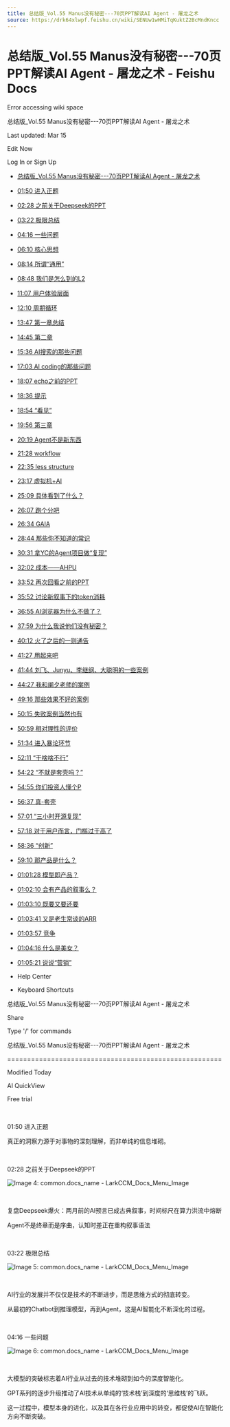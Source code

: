 ```yaml
---
title: 总结版_Vol.55 Manus没有秘密---70页PPT解读AI Agent - 屠龙之术
source: https://drk64xlwpf.feishu.cn/wiki/SENUw1wHMiTqKuktZ2BcMndKncc
---
```


总结版\_Vol.55 Manus没有秘密---70页PPT解读AI Agent - 屠龙之术 - Feishu Docs
===============
                                                      

Error accessing wiki space

总结版\_Vol.55 Manus没有秘密---70页PPT解读AI Agent - 屠龙之术

Last updated: Mar 15

Edit Now

Log In or Sign Up

*   [总结版\_Vol.55 Manus没有秘密---70页PPT解读AI Agent - 屠龙之术](https://drk64xlwpf.feishu.cn/wiki/SENUw1wHMiTqKuktZ2BcMndKncc#HyhWdNdBSonkWSxWbUVcBrh6nRg)
*   [01:50 进入正题](https://drk64xlwpf.feishu.cn/wiki/SENUw1wHMiTqKuktZ2BcMndKncc#TerTdJ1FRo9ArFxmPDXc7Zpen3g)
*   [02:28 之前关于Deepseek的PPT](https://drk64xlwpf.feishu.cn/wiki/SENUw1wHMiTqKuktZ2BcMndKncc#ESNBdPHdIoaXiVxXWEhc8o2Gnie)
*   [03:22 极限总结](https://drk64xlwpf.feishu.cn/wiki/SENUw1wHMiTqKuktZ2BcMndKncc#KRJQdK95JoOshaxAB4ScDj5zn4f)
*   [04:16 一些问题](https://drk64xlwpf.feishu.cn/wiki/SENUw1wHMiTqKuktZ2BcMndKncc#J7ZCdJH07oRK2JxpQg8cJ4O3nxg)
*   [06:10 核心思想](https://drk64xlwpf.feishu.cn/wiki/SENUw1wHMiTqKuktZ2BcMndKncc#Nb1idKwHYoQD7QxEwJLcxwvNnwc)
*   [08:14 所谓“通用”](https://drk64xlwpf.feishu.cn/wiki/SENUw1wHMiTqKuktZ2BcMndKncc#LAKwdWnerobuvpxEVLIcgPZBnHh)
*   [08:48 我们是怎么到的L2](https://drk64xlwpf.feishu.cn/wiki/SENUw1wHMiTqKuktZ2BcMndKncc#OU3RdZftao16GAxDB4HczQTunxd)
*   [11:07 用户体验层面](https://drk64xlwpf.feishu.cn/wiki/SENUw1wHMiTqKuktZ2BcMndKncc#LaD4dOsfvoukp1xAR8OcaBiYnnv)
*   [12:10 周期循环](https://drk64xlwpf.feishu.cn/wiki/SENUw1wHMiTqKuktZ2BcMndKncc#Tki0dN20vo6gn4x0a3Vcu5G6nfe)
*   [13:47 第一章总结](https://drk64xlwpf.feishu.cn/wiki/SENUw1wHMiTqKuktZ2BcMndKncc#ZWx0dWu1uoAMmUxAoGUciHn4nqb)
*   [14:45 第二章](https://drk64xlwpf.feishu.cn/wiki/SENUw1wHMiTqKuktZ2BcMndKncc#CJ9VdQJdroEeDZxYsoVcqwhCnag)
*   [15:36 AI搜索的那些问题](https://drk64xlwpf.feishu.cn/wiki/SENUw1wHMiTqKuktZ2BcMndKncc#A6Rcdu0pVovDAdxgl21cEHAqnjf)
*   [17:03 AI coding的那些问题](https://drk64xlwpf.feishu.cn/wiki/SENUw1wHMiTqKuktZ2BcMndKncc#Nafqdbtp0o50kFxKdADcmxN8nWe)
*   [18:07 echo之前的PPT](https://drk64xlwpf.feishu.cn/wiki/SENUw1wHMiTqKuktZ2BcMndKncc#A7HNdnbfcoRYxFx5kO2cyFDvnve)
*   [18:36 提示](https://drk64xlwpf.feishu.cn/wiki/SENUw1wHMiTqKuktZ2BcMndKncc#IriBdTLktoq6tKxOwRic6keKnmg)
*   [18:54 “看见”](https://drk64xlwpf.feishu.cn/wiki/SENUw1wHMiTqKuktZ2BcMndKncc#MhugdbUgloOlJ3xkYBQcQerSnEg)
*   [19:56 第三章](https://drk64xlwpf.feishu.cn/wiki/SENUw1wHMiTqKuktZ2BcMndKncc#PkcFdLpWWoioHSxZtOJcWLDUnWh)
*   [20:19 Agent不是新东西](https://drk64xlwpf.feishu.cn/wiki/SENUw1wHMiTqKuktZ2BcMndKncc#BYjCdpAq2ohVkZx9g0FczJj7nNc)
*   [21:28 workflow](https://drk64xlwpf.feishu.cn/wiki/SENUw1wHMiTqKuktZ2BcMndKncc#YZrpd7V0bomjlkxDk0Dc1Gr3nRg)
*   [22:35 less structure](https://drk64xlwpf.feishu.cn/wiki/SENUw1wHMiTqKuktZ2BcMndKncc#SytndBofSoonXPxc1IJcjitonkh)
*   [23:17 虚拟机+AI](https://drk64xlwpf.feishu.cn/wiki/SENUw1wHMiTqKuktZ2BcMndKncc#WzrVdQq1foEC68x3ty5c7qb8njh)
*   [25:09 具体看到了什么？](https://drk64xlwpf.feishu.cn/wiki/SENUw1wHMiTqKuktZ2BcMndKncc#X3VidQAzHoiLn6x0vyScmqHznwg)
*   [26:07 跑个分吧](https://drk64xlwpf.feishu.cn/wiki/SENUw1wHMiTqKuktZ2BcMndKncc#OgatdX7ZWoEaulxnhdfc5YM5ngf)
*   [26:34 GAIA](https://drk64xlwpf.feishu.cn/wiki/SENUw1wHMiTqKuktZ2BcMndKncc#H5eVd3taAoATHixmUWTcwhBSnCf)
*   [28:44 那些你不知道的常识](https://drk64xlwpf.feishu.cn/wiki/SENUw1wHMiTqKuktZ2BcMndKncc#DO6DdkAlRonYxBxg7HFco7bqn7e)
*   [30:31 拿YC的Agent项目做“复现”](https://drk64xlwpf.feishu.cn/wiki/SENUw1wHMiTqKuktZ2BcMndKncc#LiQ0dP4caoluy9xVv6Xcag47nle)
*   [32:02 成本——AHPU](https://drk64xlwpf.feishu.cn/wiki/SENUw1wHMiTqKuktZ2BcMndKncc#Zcvkdt4cToNnk7xVM85cXmEgnqb)
*   [33:52 再次回看之前的PPT](https://drk64xlwpf.feishu.cn/wiki/SENUw1wHMiTqKuktZ2BcMndKncc#ZhnDda0EvomPxIxkN2hczF71n8b)
*   [35:52 讨论新叙事下的token消耗](https://drk64xlwpf.feishu.cn/wiki/SENUw1wHMiTqKuktZ2BcMndKncc#QXrrdHBXJoIsYsx02vtceOFnnag)
*   [36:55 AI浏览器为什么不做了？](https://drk64xlwpf.feishu.cn/wiki/SENUw1wHMiTqKuktZ2BcMndKncc#KjoSdiNgZoADtGxHjxZclsOCnAh)
*   [37:59 为什么我说他们没有秘密？](https://drk64xlwpf.feishu.cn/wiki/SENUw1wHMiTqKuktZ2BcMndKncc#NNnddgccfowEL1xIEKscrhVfnVg)
*   [40:12 火了之后的一则通告](https://drk64xlwpf.feishu.cn/wiki/SENUw1wHMiTqKuktZ2BcMndKncc#B3Aqdj1cNoYrjzxl6pocG1dOnuh)
*   [41:27 用起来吧](https://drk64xlwpf.feishu.cn/wiki/SENUw1wHMiTqKuktZ2BcMndKncc#NfLkdkGVQowsv0xetdFcclYdnDf)
*   [41:44 刘飞、Junyu、李继纲、大聪明的一些案例](https://drk64xlwpf.feishu.cn/wiki/SENUw1wHMiTqKuktZ2BcMndKncc#WsJ6dqWakoi6bJxsTxrcqE2Mnce)
*   [44:27 我和阑夕老师的案例](https://drk64xlwpf.feishu.cn/wiki/SENUw1wHMiTqKuktZ2BcMndKncc#S6JxdZrlMoE5xYxb9zJcginhnGf)
*   [49:16 那些效果不好的案例](https://drk64xlwpf.feishu.cn/wiki/SENUw1wHMiTqKuktZ2BcMndKncc#VukNd2bLxoEnNIxdYByc1ymSn9f)
*   [50:15 失败案例当然也有](https://drk64xlwpf.feishu.cn/wiki/SENUw1wHMiTqKuktZ2BcMndKncc#RQCXdSiRMo8TF8xzYdec0ETxncb)
*   [50:59 相对理性的评价](https://drk64xlwpf.feishu.cn/wiki/SENUw1wHMiTqKuktZ2BcMndKncc#Gklyd4y4JoXpAMxEcT8c0Ulpnzd)
*   [51:34 进入暴论环节](https://drk64xlwpf.feishu.cn/wiki/SENUw1wHMiTqKuktZ2BcMndKncc#CSYqdxPtsoXOqGxnDDmcSRnZnch)
*   [52:11 “干啥啥不行”](https://drk64xlwpf.feishu.cn/wiki/SENUw1wHMiTqKuktZ2BcMndKncc#J22ZdOCaboiUn7x11pyckdRgnhd)
*   [54:22 “不就是套壳吗？”](https://drk64xlwpf.feishu.cn/wiki/SENUw1wHMiTqKuktZ2BcMndKncc#RubhdSruSodQLCxSwPccYLzunEe)
*   [54:55 你们投资人懂个P](https://drk64xlwpf.feishu.cn/wiki/SENUw1wHMiTqKuktZ2BcMndKncc#Rkaud2gbboY5j8x6mt8cX1g9nje)
*   [56:37 真-套壳](https://drk64xlwpf.feishu.cn/wiki/SENUw1wHMiTqKuktZ2BcMndKncc#U0rZdmHdYoFqtVxxk8tcLYqsnob)
*   [57:01 “三小时开源复现”](https://drk64xlwpf.feishu.cn/wiki/SENUw1wHMiTqKuktZ2BcMndKncc#VEVFdNB5borEELxLKM3cFNvcn2e)
*   [57:18 对于用户而言，门槛过于高了](https://drk64xlwpf.feishu.cn/wiki/SENUw1wHMiTqKuktZ2BcMndKncc#CeI0d7P3UouAGexTfuJcPrH9nQf)
*   [58:36 “创新”](https://drk64xlwpf.feishu.cn/wiki/SENUw1wHMiTqKuktZ2BcMndKncc#AELXd9GPqoQmtexGWr3coN9Knyh)
*   [59:10 那产品是什么？](https://drk64xlwpf.feishu.cn/wiki/SENUw1wHMiTqKuktZ2BcMndKncc#PZAZdlx3coR8E8x86Z3c8WqfnVf)
*   [01:01:28 模型即产品？](https://drk64xlwpf.feishu.cn/wiki/SENUw1wHMiTqKuktZ2BcMndKncc#EW0od1x44omOdwx45ydcnHjmnTc)
*   [01:02:10 会有产品的叙事么？](https://drk64xlwpf.feishu.cn/wiki/SENUw1wHMiTqKuktZ2BcMndKncc#QpWodl4zioV60uxmzDacRnCNnyf)
*   [01:03:10 既要又要还要](https://drk64xlwpf.feishu.cn/wiki/SENUw1wHMiTqKuktZ2BcMndKncc#XdM3dWzjHo6FbQxvjVlcTgsqnIa)
*   [01:03:41 又是老生常谈的ARR](https://drk64xlwpf.feishu.cn/wiki/SENUw1wHMiTqKuktZ2BcMndKncc#EPZKdTBM8oQAxWxPontcrzPKn6g)
*   [01:03:57 竞争](https://drk64xlwpf.feishu.cn/wiki/SENUw1wHMiTqKuktZ2BcMndKncc#EDcddvYj2oAYWRx9IAgcWAl1nph)
*   [01:04:16 什么是美女？](https://drk64xlwpf.feishu.cn/wiki/SENUw1wHMiTqKuktZ2BcMndKncc#L2uydBYzRoLb2exX4NpcD8XRnod)
*   [01:05:21 说说“营销”](https://drk64xlwpf.feishu.cn/wiki/SENUw1wHMiTqKuktZ2BcMndKncc#MCJhdeSIOoiM7axoQLOcXj9hnCf)

*   Help Center
    

*   Keyboard Shortcuts
    

        

总结版\_Vol.55 Manus没有秘密---70页PPT解读AI Agent - 屠龙之术

Share

Type '/' for commands

总结版\_Vol.55 Manus没有秘密---70页PPT解读AI Agent - 屠龙之术​




======================================================

Modified Today

AI QuickView

Free trial

​

01:50 进入正题​

真正的洞察力源于对事物的深刻理解，而非单纯的信息堆砌。​

​

02:28 之前关于Deepseek的PPT​

![Image 4: common.docs_name - LarkCCM_Docs_Menu_Image](https://internal-api-drive-stream.feishu.cn/space/api/box/stream/download/v2/cover/Fe3ybuRqDoLKFvxNjgic8QIwn8d/?fallback_source=1&height=1280&mount_node_token=ZlJSdDplfohaiIxdlGpcj1DwnKg&mount_point=docx_image&policy=equal&width=1280)

​

复盘Deepseek爆火：两月前的AI预言已成古典叙事，时间标尺在算力洪流中熔断​

Agent不是终章而是序曲，认知时差正在重构叙事语法​

​

03:22 极限总结​

![Image 5: common.docs_name - LarkCCM_Docs_Menu_Image](https://internal-api-drive-stream.feishu.cn/space/api/box/stream/download/v2/cover/NxkybASCDoLKh3xoOtAcZI4ynyd/?fallback_source=1&height=1280&mount_node_token=RBIodHeQHokUhBxOBKhcmKKunxe&mount_point=docx_image&policy=equal&width=1280)

​

AI行业的发展并不仅仅是技术的不断进步，而是思维方式的彻底转变。​

从最初的Chatbot到推理模型，再到Agent，这是AI智能化不断深化的过程。​

​

04:16 一些问题​

![Image 6: common.docs_name - LarkCCM_Docs_Menu_Image](https://internal-api-drive-stream.feishu.cn/space/api/box/stream/download/v2/cover/UruUbgbXXo2BGqxSMqFcoVZ6n8e/?fallback_source=1&height=1280&mount_node_token=QNHydibGjogLbRxqVXUcSxJUnUg&mount_point=docx_image&policy=equal&width=1280)

​

大模型的突破标志着AI行业从过去的技术堆砌到如今的深度智能化。​

GPT系列的逐步升级推动了AI技术从单纯的‘技术栈’到深度的‘思维栈’的飞跃。​

这一过程中，模型本身的进化，以及其在各行业应用中的转变，都促使AI在智能化方向不断突破。​

​
